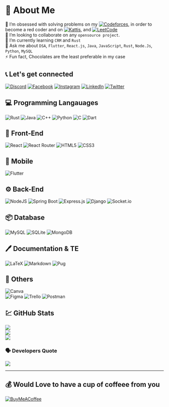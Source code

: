 # 🦉 About Me
🔭 I’m obsessed with solving problems on my [![Codeforces](https://img.shields.io/badge/Codeforces-445f9d?style=for-the-badge&logo=Codeforces&logoColor=white)](https://codeforces.com/profile/ihnaqi), in order to become a red coder and on [![Kattis](https://img.shields.io/badge/CodeChef-%23964B00.svg?style=for-the-badge&logo=CodeChef&logoColor=white)](https://open.kattis.com/users/ihnaqi), and [![LeetCode](https://img.shields.io/badge/LeetCode-000000?style=for-the-badge&logo=LeetCode&logoColor=#d16c06)](https://leetcode.com/ihnaqi/) <br>👯 I’m looking to collaborate on any `opensource project`.<br>🌱 I’m currently learning `CRM` and `Rust`<br>💬 Ask me about `DSA`, `Flutter`, `React.js`, `Java`, `JavaScript`, `Rust`, `Node.Js`, `Python`, `MySQL`<br>⚡ Fun fact, Chocolates are the least preferable in my case


## 📞 Let's get connected
[![Discord](https://img.shields.io/badge/Discord-%237289DA.svg?logo=discord&logoColor=white)](https://discord.gg/https://discord.gg/wAcFS2Rv) [![Facebook](https://img.shields.io/badge/Facebook-%231877F2.svg?logo=Facebook&logoColor=white)](https://facebook.com/ih.naqi@outlookc.om) [![Instagram](https://img.shields.io/badge/Instagram-%23E4405F.svg?logo=Instagram&logoColor=white)](https://instagram.com/ih.naqi) [![LinkedIn](https://img.shields.io/badge/LinkedIn-%230077B5.svg?logo=linkedin&logoColor=white)](https://linkedin.com/in/ishtiaqnaqi) [![Twitter](https://img.shields.io/badge/Twitter-%231DA1F2.svg?logo=Twitter&logoColor=white)](https://twitter.com/ih_naqi) 


## 💻  Programming Langauages
![Rust](https://img.shields.io/badge/Rust-000000?style=for-the-badge&logo=rust&logoColor=white)
![Java](https://img.shields.io/badge/java-%23ED8B00.svg?style=for-the-badge&logo=java&logoColor=white)
![C++](https://img.shields.io/badge/c++-%2300599C.svg?style=for-the-badge&logo=c%2B%2B&logoColor=white) 
![Python](https://img.shields.io/badge/python-3670A0?style=for-the-badge&logo=python&logoColor=ffdd54)
![C](https://img.shields.io/badge/c-%2300599C.svg?style=for-the-badge&logo=c&logoColor=white) 
![Dart](https://img.shields.io/badge/dart-%230175C2.svg?style=for-the-badge&logo=dart&logoColor=white) 

## 🎨 Front-End

![React](https://img.shields.io/badge/react-%2320232a.svg?style=for-the-badge&logo=react&logoColor=%2361DAFB) 
![React Router](https://img.shields.io/badge/React_Router-CA4245?style=for-the-badge&logo=react-router&logoColor=white) 
![HTML5](https://img.shields.io/badge/html5-%23E34F26.svg?style=for-the-badge&logo=html5&logoColor=white) 
![CSS3](https://img.shields.io/badge/css3-%231572B6.svg?style=for-the-badge&logo=css3&logoColor=white)  

## 📱 Mobile
![Flutter](https://img.shields.io/badge/Flutter-%2302569B.svg?style=for-the-badge&logo=Flutter&logoColor=white) 

## ⚙️ Back-End
![NodeJS](https://img.shields.io/badge/node.js-6DA55F?style=for-the-badge&logo=node.js&logoColor=white) 
![Spring Boot](https://img.shields.io/badge/spring-%236DB33F.svg?style=for-the-badge&logo=spring&logoColor=white)
![Express.js](https://img.shields.io/badge/express.js-%23404d59.svg?style=for-the-badge&logo=express&logoColor=%2361DAFB) 
![Django](https://img.shields.io/badge/django-%23092E20.svg?style=for-the-badge&logo=django&logoColor=white) 
![Socket.io](https://img.shields.io/badge/Socket.io-black?style=for-the-badge&logo=socket.io&badgeColor=010101) 

## 📦 Database
![MySQL](https://img.shields.io/badge/mysql-%2300f.svg?style=for-the-badge&logo=mysql&logoColor=white) 
![SQLite](https://img.shields.io/badge/sqlite-%2307405e.svg?style=for-the-badge&logo=sqlite&logoColor=white) 
![MongoDB](https://img.shields.io/badge/MongoDB-%234ea94b.svg?style=for-the-badge&logo=mongodb&logoColor=white) 

## 🖊️ Documentation & TE
![LaTeX](https://img.shields.io/badge/latex-%23008080.svg?style=for-the-badge&logo=latex&logoColor=white)
![Markdown](https://img.shields.io/badge/markdown-%23000000.svg?style=for-the-badge&logo=markdown&logoColor=white) 
![Pug](https://img.shields.io/badge/Pug-FFF?style=for-the-badge&logo=pug&logoColor=A86454) 

## 🧮 Others
![Canva](https://img.shields.io/badge/Canva-%2300C4CC.svg?style=for-the-badge&logo=Canva&logoColor=white) 	
![Figma](https://img.shields.io/badge/figma-%23F24E1E.svg?style=for-the-badge&logo=figma&logoColor=white) 
![Trello](https://img.shields.io/badge/Trello-%23026AA7.svg?style=for-the-badge&logo=Trello&logoColor=white) 
![Postman](https://img.shields.io/badge/Postman-FF6C37?style=for-the-badge&logo=postman&logoColor=white)

## 💹 GitHub Stats
![](https://github-readme-stats.vercel.app/api?username=ihnaqi&theme=dark&hide_border=true&include_all_commits=true&count_private=true)<br/>
![](https://github-readme-streak-stats.herokuapp.com/?user=ihnaqi&theme=dark&hide_border=true)<br/>
![](https://github-readme-stats.vercel.app/api/top-langs/?username=ihnaqi&theme=dark&hide_border=true&include_all_commits=true&count_private=true&layout=compact)


### 🗣️ Developers Quote
![](https://quotes-github-readme.vercel.app/api?type=horizontal&theme=radical)

---

  ## 💰 Would Love to have a cup of coffeee from you
  [![BuyMeACoffee](https://img.shields.io/badge/Buy%20Me%20a%20Coffee-ffdd00?style=for-the-badge&logo=buy-me-a-coffee&logoColor=black)](https://buymeacoffee.com/https://www.buymeacoffee.com/ihnaqi) 

  
